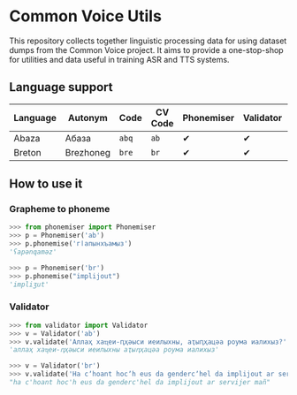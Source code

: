 # Common Voice Utils 

This repository collects together linguistic processing data for using dataset
dumps from the Common Voice project. It aims to provide a one-stop-shop for 
utilities and data useful in training ASR and TTS systems.

## Language support 

| Language | Autonym   | Code | CV Code | Phonemiser | Validator | Alphabet | Segmenter |
|--------- |---------- |----- |------- |----------- |----------|---------- |------------|
| Abaza    | Абаза     |`abq` | `ab`   | ✔          | ✔         | ✔        |           |
| Breton   | Brezhoneg |`bre` | `br`   | ✔          | ✔         | ✔        |           |



## How to use it

### Grapheme to phoneme

```python
>>> from phonemiser import Phonemiser
>>> p = Phonemiser('ab')
>>> p.phonemise('гӏапынхъамыз')
'ʕapənqaməz'

>>> p = Phonemiser('br')
>>> p.phonemise("implijout")
'impliʒut'
```

### Validator

```python
>>> from validator import Validator
>>> v = Validator('ab')
>>> v.validate('Аллаҳ хаҵеи-ԥҳәыси иеилыхны, аҭыԥҳацәа роума иалихыз?')
'аллаҳ хаҵеи-ԥҳәыси иеилыхны аҭыԥҳацәа роума иалихыз'

>>> v = Validator('br')
>>> v.validate('Ha cʼhoant hocʼh eus da gendercʼhel da implijout ar servijer-mañ ?')
"ha c'hoant hoc'h eus da genderc'hel da implijout ar servijer mañ"
```

